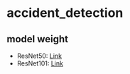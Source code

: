# accident_detection
## model weight

- ResNet50: [Link](https://drive.google.com/file/d/1udbg2hFXqla9R6TA5-ar2jvqIDw2Xinv/view?usp=drive_link)
- ResNet101: [Link](https://drive.google.com/file/d/1_88Jq00gUOx0V_uK56WjN-vSHRRmgzsS/view?usp=drive_link)